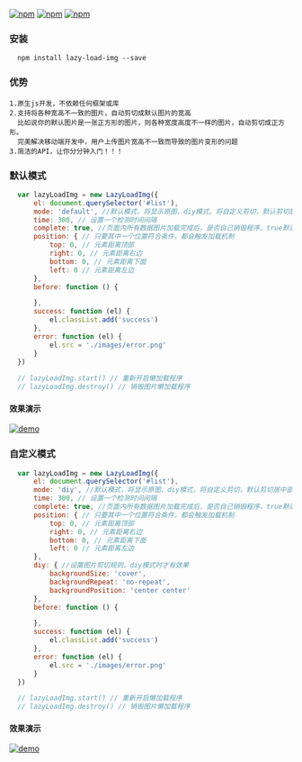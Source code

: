 
 [![npm](https://img.shields.io/npm/v/lazy-load-img.svg?style=flat-square)](https://www.npmjs.com/package/lazy-load-img) [![npm](https://img.shields.io/npm/dt/lazy-load-img.svg?style=flat-square)](https://www.npmjs.com/package/lazy-load-img) [![npm](https://img.shields.io/npm/l/lazy-load-img.svg?style=flat-square)](https://www.npmjs.com/package/flex.css)


### 安装
```
  npm install lazy-load-img --save
```

### 优势
```
1.原生js开发，不依赖任何框架或库
2.支持将各种宽高不一致的图片，自动剪切成默认图片的宽高
  比如说你的默认图片是一张正方形的图片，则各种宽度高度不一样的图片，自动剪切成正方形。
  完美解决移动端开发中，用户上传图片宽高不一致而导致的图片变形的问题
3.简洁的API，让你分分钟入门！！！
```


### 默认模式
```javascript
  var lazyLoadImg = new LazyLoadImg({
      el: document.querySelector('#list'),
      mode: 'default', //默认模式，将显示原图，diy模式，将自定义剪切，默认剪切居中部分
      time: 300, // 设置一个检测时间间隔
      complete: true, //页面内所有数据图片加载完成后，是否自己销毁程序，true默认销毁，false不销毁
      position: { // 只要其中一个位置符合条件，都会触发加载机制
          top: 0, // 元素距离顶部
          right: 0, // 元素距离右边
          bottom: 0, // 元素距离下面
          left: 0 // 元素距离左边
      },
      before: function () {

      },
      success: function (el) {
          el.classList.add('success')
      },
      error: function (el) {
          el.src = './images/error.png'
      }
  })
  
  // lazyLoadImg.start() // 重新开启懒加载程序
  // lazyLoadImg.destroy() // 销毁图片懒加载程序
```



#### 效果演示
[![demo](https://github.com/lzxb/lazy-load-img/raw/master/shot/mode-default.png)](http://lzxb.github.io/lazy-load-img/mode-default.html)



### 自定义模式
```javascript
  var lazyLoadImg = new LazyLoadImg({
      el: document.querySelector('#list'),
      mode: 'diy', //默认模式，将显示原图，diy模式，将自定义剪切，默认剪切居中部分
      time: 300, // 设置一个检测时间间隔
      complete: true, //页面内所有数据图片加载完成后，是否自己销毁程序，true默认销毁，false不销毁
      position: { // 只要其中一个位置符合条件，都会触发加载机制
          top: 0, // 元素距离顶部
          right: 0, // 元素距离右边
          bottom: 0, // 元素距离下面
          left: 0 // 元素距离左边
      },
      diy: { //设置图片剪切规则，diy模式时才有效果
          backgroundSize: 'cover',
          backgroundRepeat: 'no-repeat',
          backgroundPosition: 'center center'
      },
      before: function () {

      },
      success: function (el) {
          el.classList.add('success')
      },
      error: function (el) {
          el.src = './images/error.png'
      }
  })

  // lazyLoadImg.start() // 重新开启懒加载程序
  // lazyLoadImg.destroy() // 销毁图片懒加载程序
``` 



#### 效果演示
 [![demo](https://github.com/lzxb/lazy-load-img/raw/master/shot/mode-diy.png)](http://lzxb.github.io/lazy-load-img/mode-diy.html.html)
